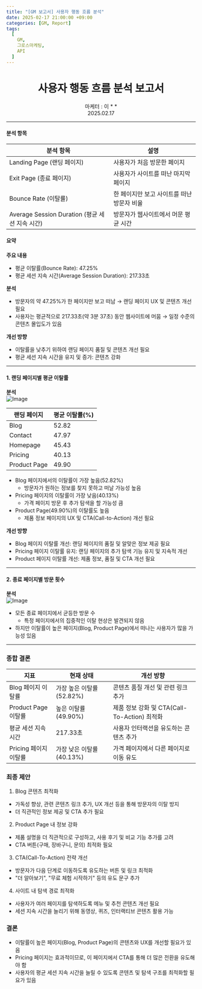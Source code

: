 ```yaml
---
title: "[GM 보고서] 사용자 행동 흐름 분석"
date: 2025-02-17 21:00:00 +09:00
categories: [GM, Report]
tags:
  [
    GM,
    그로스마케팅,
    API
  ]
---
```


# **<center>사용자 행동 흐름 분석 보고서</center>**  
<center>마케터 : 이 * *</center>
<center>2025.02.17</center>

---

#### **분석 항목**

| 분석 항목 | 설명 |
| --- | --- |
| Landing Page (랜딩 페이지) | 사용자가 처음 방문한 페이지 |
| Exit Page (종료 페이지) | 사용자가 사이트를 떠난 마지막 페이지 |
| Bounce Rate (이탈률) | 한 페이지만 보고 사이트를 떠난 방문자 비율 |
| Average Session Duration (평균 세션 지속 시간) | 방문자가 웹사이트에서 머문 평균 시간 |

#### **요약**

**주요 내용**
- 평균 이탈률(Bounce Rate): 47.25%
- 평균 세션 지속 시간(Average Session Duration): 217.33초

**분석**
- 방문자의 약 47.25%가 한 페이지만 보고 떠남 → 랜딩 페이지 UX 및 콘텐츠 개선 필요
- 사용자는 평균적으로 217.33초(약 3분 37초) 동안 웹사이트에 머뭄 → 일정 수준의 콘텐츠 몰입도가 있음

**개선 방향**
- 이탈률을 낮추기 위하여 랜딩 페이지 품질 및 콘텐츠 개선 필요
- 평균 세션 지속 시간을 유지 및 증가: 콘텐츠 강화

---

#### **1. 랜딩 페이지별 평균 이탈률**

**분석**  
![Image](https://github.com/user-attachments/assets/4b0fe59c-206d-48ea-8d36-2f0d4a85d4ec)

| 랜딩 페이지 | 평균 이탈률(%) |
| --- | --- |
| Blog | 52.82 |
| Contact | 47.97 |
| Homepage | 45.43 |
| Pricing | 40.13 |
| Product Page | 49.90 |

- Blog 페이지에서의 이탈률이 가장 높음(52.82%)
  - 방문자가 원하는 정보를 찾지 못하고 떠날 가능성 높음
- Pricing 페이지의 이탈률이 가장 낮음(40.13%)
  - 가격 페이지 방문 후 추가 탐색을 할 가능성 큼
- Product Page(49.90%)의 이탈률도 높음
  - 제품 정보 페이지의 UX 및 CTA(Call-to-Action) 개선 필요

**개선 방향**
- Blog 페이지 이탈률 개선: 랜딩 페이지의 품질 및 알맞은 정보 제공 필요
- Pricing 페이지 이탈률 유지: 랜딩 페이지의 추가 탐색 기능 유지 및 지속적 개선
- Product 페이지 이탈률 개선: 제품 정보, 품질 및 CTA 개선 필요

---

#### **2. 종료 페이지별 방문 횟수**

**분석**  
![Image](https://github.com/user-attachments/assets/cd448464-a9ef-476e-be5c-17677f3c85d1)

- 모든 종료 페이지에서 균등한 방문 수
  - 특정 페이지에서의 집중적인 이탈 현상은 발견되지 않음
- 하지만 이탈률이 높은 페이지(Blog, Product Page)에서 떠나는 사용자가 많을 가능성 있음

---

### **종합 결론**

| 지표 | 현재 상태 | 개선 방향 |
| --- | --- | --- |
| Blog 페이지 이탈률 | 가장 높은 이탈률 (52.82%) | 콘텐츠 품질 개선 및 관련 링크 추가 |
| Product Page 이탈률 | 높은 이탈률 (49.90%) | 제품 정보 강화 및 CTA(Call-To-Action) 최적화 |
| 평균 세션 지속 시간 | 217.33초 | 사용자 인터랙션을 유도하는 콘텐츠 추가 |
| Pricing 페이지 이탈률 | 가장 낮은 이탈률 (40.13%) | 가격 페이지에서 다른 페이지로 이동 유도 |

### **최종 제안**

1.  Blog 콘텐츠 최적화 
  - 가독성 향상, 관련 콘텐츠 링크 추가, UX 개선 등을 통해 방문자의 이탈 방지
  - 더 직관적인 정보 제공 및 CTA 추가 필요
2.  Product Page 내 정보 강화 
  - 제품 설명을 더 직관적으로 구성하고, 사용 후기 및 비교 기능 추가를 고려
  - CTA 버튼(구매, 장바구니, 문의) 최적화 필요
3.  CTA(Call-To-Action) 전략 개선 
  - 방문자가 다음 단계로 이동하도록 유도하는 버튼 및 링크 최적화
  - "더 알아보기", "무료 체험 시작하기" 등의 유도 문구 추가
4.  사이트 내 탐색 경로 최적화 
  - 사용자가 여러 페이지를 탐색하도록 메뉴 및 추천 콘텐츠 개선 필요
  - 세션 지속 시간을 늘리기 위해 동영상, 퀴즈, 인터랙티브 콘텐츠 활용 가능

### **결론**

- 이탈률이 높은 페이지(Blog, Product Page)의 콘텐츠와 UX를 개선할 필요가 있음
- Pricing 페이지는 효과적이므로, 이 페이지에서 CTA를 통해 더 많은 전환을 유도해야 함
- 사용자의 평균 세션 지속 시간을 늘릴 수 있도록 콘텐츠 및 탐색 구조를 최적화할 필요가 있음